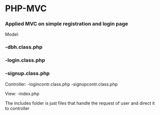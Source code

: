 # PHP-MVC
### Applied MVC on simple registration and login page  

Model: 
  ### -dbh.class.php
  ### -login.class.php
  ### -signup.class.php

 Controller:
   -logincontr.class.php
   -signupcontr.class.php

 View:
   -index.php

 The includes folder is just files that handle the request of user and direct it to controller 

